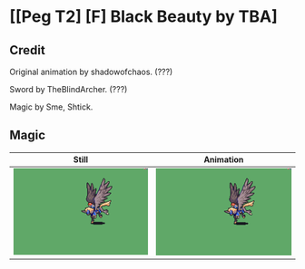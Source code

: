 # [\[Peg T2\] \[F\] Black Beauty by TBA]

## Credit

Original animation by shadowofchaos. (???)

Sword by TheBlindArcher. (???)

Magic by Sme, Shtick.
	
## Magic

| Still | Animation |
| :---: | :-------: |
| ![Magic still](./Magic_000.png) | ![Magic animation](./Magic.gif) |

